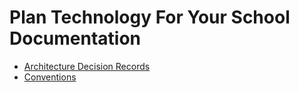 # Plan Technology For Your School Documentation

- [Architecture Decision Records](./adr/README.md)
- [Conventions](./Conventions.md)